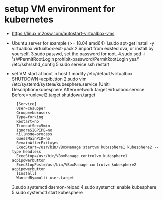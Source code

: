 # setup VM environment for kubernetes 

* https://linux.m2osw.com/autostart-virtualbox-vms

* Ubuntu server for example (>= 18.04 amd64)
    1.sudo apt-get install -y virtualbox virtualbox-ext-pack
    2.import from existed ova, or install by yourself.
    3.sudo passwd, set the password for root.
    4.sudo sed -i 's/#PermitRootLogin prohibit-password/PermitRootLogin yes/' /etc/ssh/sshd_config
    5.sudo service ssh restart
    
* set VM start at boot in host
    1.modify /etc/default/virtualbox
        SHUTDOWN=acpibutton
    2.sudo vim /etc/systemd/system/kubesphere.service
        [Unit]
        Description=kubesphere
        After=network.target virtualbox.service
        Before=runlevel2.target shutdown.target
         
        [Service]
        User=c6supper
        Group=vboxusers
        Type=forking
        Restart=no
        TimeoutSec=5min
        IgnoreSIGPIPE=no
        KillMode=process
        GuessMainPID=no
        RemainAfterExit=yes
        ExecStart=/usr/bin/VBoxManage startvm kubesphere1 kubesphere2 --type headless
        ExecStop=/usr/bin/VBoxManage controlvm kubesphere1 acpipowerbutton
        ExecStopPost=/usr/bin/VBoxManage controlvm kubesphere2 acpipowerbutton 
        [Install]
        WantedBy=multi-user.target
        
    3.sudo systemctl daemon-reload
    4.sudo systemctl enable kubesphere
    5.sudo systemctl start kubesphere
